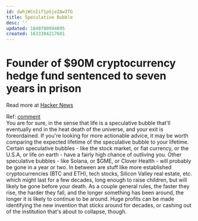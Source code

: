 ```yaml
---
id: dwhjWCnIif1pSjeZAwITG
title: Speculative Bubble
desc: ''
updated: 1640700994895
created: 1633304217601
---
```

# Founder of $90M cryptocurrency hedge fund sentenced to seven years in prison

Read more at [Hacker News](https://news.ycombinator.com/item?id=28544167)

Ref: [comment](https://news.ycombinator.com/item?id=28546075)  
You are for sure, in the sense that life is a speculative bubble that'll eventually end in the heat death of the universe, and your exit is foreordained.
If you're looking for more actionable advice, it may be worth comparing the expected lifetime of the speculative bubble to your lifetime. Certain speculative bubbles - like the stock market, or fiat currency, or the U.S.A, or life on earth - have a fairly high chance of outliving you. Other speculative bubbles - like Solana, or $GME, or Clover Health - will probably be gone in a year or two. In between are stuff like more established cryptocurrencies (BTC and ETH), tech stocks, Silicon Valley real estate, etc. which might last for a few decades, long enough to raise children, but will likely be gone before your death.
As a couple general rules, the faster they rise, the harder they fall, and the longer something has been around, the longer it is likely to continue to be around. Huge profits can be made identifying the new invention that sticks around for decades, or cashing out of the institution that's about to collapse, though.